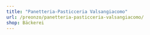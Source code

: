 ```yaml
---
title: "Panetteria-Pasticceria Valsangiacomo"
url: /preonzo/panetteria-pasticceria-valsangiacomo/
shop: Bäckerei
---
```

